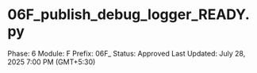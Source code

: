 # 06F_publish_debug_logger_READY.py

Phase: 6
Module: F
Prefix: 06F_
Status: Approved
Last Updated: July 28, 2025 7:00 PM (GMT+5:30)
